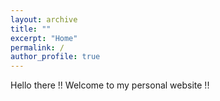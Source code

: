 ```yaml
---
layout: archive
title: ""
excerpt: "Home"
permalink: /
author_profile: true
---
```


Hello there !! Welcome to my personal website !!

